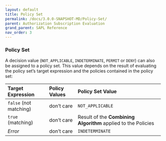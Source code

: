 ```yaml
---
layout: default
title: Policy Set
permalink: /docs/3.0.0-SNAPSHOT-MD/Policy-Set/
parent: Authorization Subscription Evaluation
grand_parent: SAPL Reference
nav_order: 3
---
```


### Policy Set

A decision value (`NOT_APPLICABLE`, `INDETERMINATE`, `PERMIT` or `DENY`) can also be assigned to a policy set. This value depends on the result of evaluating the policy set’s target expression and the policies contained in the policy set:

| **Target Expression** | **Policy Values** | **Policy Set Value** | 
|:------------------|:--------------|:-----------------|
| `false` (not matching) | don’t care | `NOT_APPLICABLE` |  
| `true` (matching) | don’t care | Result of the **Combining Algorithm** applied to the Policies |  
| *Error* | don’t care | `INDETERMINATE` | 
